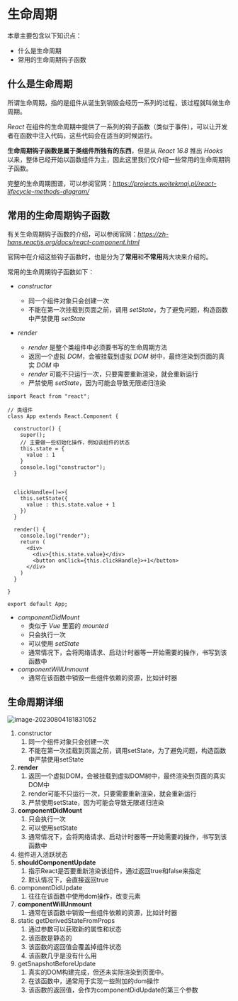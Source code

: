 # 生命周期

本章主要包含以下知识点：

- 什么是生命周期
- 常用的生命周期钩子函数



## 什么是生命周期

所谓生命周期，指的是组件从诞生到销毁会经历一系列的过程，该过程就叫做生命周期。

*React* 在组件的生命周期中提供了一系列的钩子函数（类似于事件），可以让开发者在函数中注入代码，这些代码会在适当的时候运行。

**生命周期钩子函数是属于类组件所独有的东西**，但是从 *React 16.8* 推出 *Hooks* 以来，整体已经开始以函数组件为主，因此这里我们仅介绍一些常用的生命周期钩子函数。

完整的生命周期图谱，可以参阅官网：*https://projects.wojtekmaj.pl/react-lifecycle-methods-diagram/*



## 常用的生命周期钩子函数

有关生命周期钩子函数的介绍，可以参阅官网：*https://zh-hans.reactjs.org/docs/react-component.html*

官网中在介绍这些钩子函数时，也是分为了**常用**和**不常用**两大块来介绍的。

常用的生命周期钩子函数如下：

- *constructor*
  - 同一个组件对象只会创建一次
  - 不能在第一次挂载到页面之前，调用 *setState*，为了避免问题，构造函数中严禁使用 *setState*

- *render*
  - *render* 是整个类组件中必须要书写的生命周期方法
  - 返回一个虚拟 *DOM*，会被挂载到虚拟 *DOM* 树中，最终渲染到页面的真实 *DOM* 中
  - *render* 可能不只运行一次，只要需要重新渲染，就会重新运行
  - 严禁使用 *setState*，因为可能会导致无限递归渲染

```react
import React from "react";

// 类组件
class App extends React.Component {

  constructor() {
    super();
    // 主要做一些初始化操作，例如该组件的状态
    this.state = {
      value : 1
    }
    console.log("constructor");
  }


  clickHandle=()=>{
    this.setState({
      value : this.state.value + 1
    })
  }

  render() {
    console.log("render");
    return (
      <div>
        <div>{this.state.value}</div>
        <button onClick={this.clickHandle}>+1</button>
      </div>
    )
  }

}

export default App;

```

- *componentDidMount*
  - 类似于 *Vue* 里面的 *mounted*
  - 只会执行一次
  - 可以使用 *setState*
  - 通常情况下，会将网络请求、启动计时器等一开始需要的操作，书写到该函数中
- *componentWillUnmount*
  - 通常在该函数中销毁一些组件依赖的资源，比如计时器

## 生命周期详细

![image-20230804181831052](https://qiniucloud.qishilong.space/images/202308041818949.png)

1. constructor
    1. 同一个组件对象只会创建一次
    2. 不能在第一次挂载到页面之前，调用setState，为了避免问题，构造函数中严禁使用setState
2. **render**
    1. 返回一个虚拟DOM，会被挂载到虚拟DOM树中，最终渲染到页面的真实DOM中
    2. render可能不只运行一次，只要需要重新渲染，就会重新运行
    3. 严禁使用setState，因为可能会导致无限递归渲染
3. **componentDidMount**
    1. 只会执行一次
    2. 可以使用setState
    3. 通常情况下，会将网络请求、启动计时器等一开始需要的操作，书写到该函数中
4. 组件进入活跃状态
5. **shouldComponentUpdate**
    1. 指示React是否要重新渲染该组件，通过返回true和false来指定
    2. 默认情况下，会直接返回true
6. componentDidUpdate
    1.  往往在该函数中使用dom操作，改变元素
7. **componentWillUnmount**
    1.  通常在该函数中销毁一些组件依赖的资源，比如计时器
8. static getDerivedStateFromProps
    1. 通过参数可以获取新的属性和状态
    2. 该函数是静态的
    3. 该函数的返回值会覆盖掉组件状态
    4. 该函数几乎是没有什么用
9. getSnapshotBeforeUpdate
    1. 真实的DOM构建完成，但还未实际渲染到页面中。
    2. 在该函数中，通常用于实现一些附加的dom操作
    3. 该函数的返回值，会作为componentDidUpdate的第三个参数

